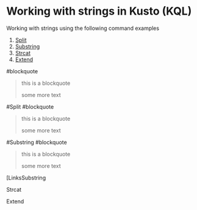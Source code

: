 # Working with strings in Kusto (KQL)

Working with strings using the following command examples


1. [Split](#Split)
2. [Substring](#Substring)
3. [Strcat](#Strcat)
4. [Extend](#Extend) 



#blockquote
> this is a blockquote
>
> some more text


#Split
#blockquote
> this is a blockquote
>
> some more text

#Substring
#blockquote
> this is a blockquote
>
> some more text
> 
[LinksSubstring

Strcat

Extend